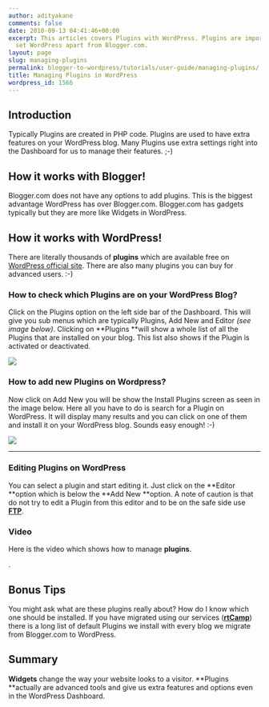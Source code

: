 ```yaml
---
author: adityakane
comments: false
date: 2010-09-13 04:41:46+00:00
excerpt: This articles covers Plugins with WordPress. Plugins are important and actually
  set WordPress apart from Blogger.com.
layout: page
slug: managing-plugins
permalink: blogger-to-wordpress/tutorials/user-guide/managing-plugins/
title: Managing Plugins in WordPress
wordpress_id: 1566
---
```


## Introduction


Typically Plugins are created in PHP code. Plugins are used to have extra features on your WordPress blog. Many Plugins use extra settings right into the Dashboard for us to manage their features. ;-)


## How it works with Blogger!


Blogger.com does not have any options to add plugins. This is the biggest advantage WordPress has over Blogger.com. Blogger.com has gadgets typically but they are more like Widgets in WordPress.


## How it works with WordPress!


There are literally thousands of **plugins** which are available free on [WordPress official site](http://wordpress.org/extend/plugins/). There are also many plugins you can buy for advanced users. :-)


### How to check which Plugins are on your WordPress Blog?


Click on the Plugins option on the left side bar of the Dashboard. This will give you sub menus which are typically Plugins, Add New and Editor _(see image below)_. Clicking on **Plugins **will show a whole list of all the Plugins that are installed on your blog. This list also shows if the Plugin is activated or deactivated.

![](https://rtcamp.com/wp-content/uploads/2010/08/plugins-lookup-blogger-to-wp.png)


### How to add new Plugins on Wordpress?


Now click on Add New you will be show the Install Plugins screen as seen in the image below. Here all you have to do is search for a Plugin on WordPress. It will display many results and you can click on one of them and install it on your WordPress blog. Sounds easy enough! :-)

![](https://rtcamp.com/wp-content/uploads/2010/08/add-plugin-blogger-to-wp.png)
** **


### Editing Plugins on WordPress


You can select a plugin and start editing it. Just click on the **Editor **option which is below the **Add New **option. A note of caution is that do not try to edit a Plugin from this editor and to be on the safe side use **[FTP](http://filezilla-project.org/)**.


### Video


Here is the video which shows how to manage **plugins**.

.


## Bonus Tips


You might ask what are these plugins really about? How do I know which one should be installed. If you have migrated using our services ([**rtCamp**](http://rtcamp.com)) there is a long list of default Plugins we install with every blog we migrate from Blogger.com to WordPress.


## Summary


**Widgets** change the way your website looks to a visitor. **Plugins **actually are advanced tools and give us extra features and options even in the WordPress Dashboard.

